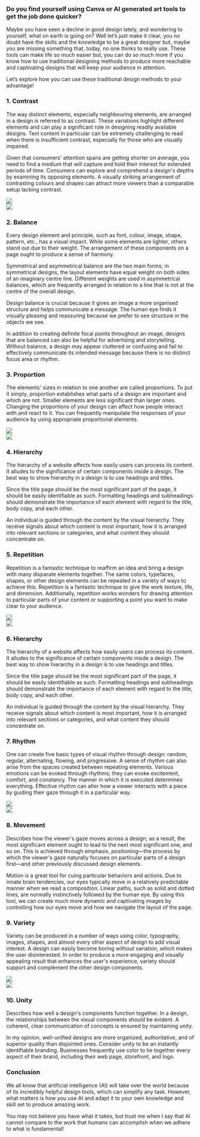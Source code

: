 <div class="thirds">

### Do you find yourself using Canva or AI generated art tools to get the job done quicker?

Maybe you have seen a decline in good design lately, and wondering to yourself, what on earth is going on? Well let’s just make it clear, you no doubt have the skills and the knowledge to be a great designer but, maybe you are missing something that, today, no one thinks to really use. These tools can make life so much easier but, you can do so much more if you know how to use traditional designing methods to produce more reachable and captivating designs that will keep your audience in attention.

Let’s explore how you can use these traditional design methods to your advantage!

</div>

<div class="cs-col-2-left">
<div class="text">

### 1. Contrast

The way distinct elements, especially neighbouring elements, are arranged in a design is referred to as contrast. These variations highlight different elements and can play a significant role in designing readily available designs. Text content in particular can be extremely challenging to read when there is insufficient contrast, especially for those who are visually impaired.

Given that consumers' attention spans are getting shorter on average, you need to find a medium that will capture and hold their interest for extended periods of time. Consumers can explore and comprehend a design's depths by examining its opposing elements. A visually striking arrangement of contrasting colours and shapes can attract more viewers than a comparable setup lacking contrast.

</div>
<img class="blog-square-img" src="/img//blog/contrast.png" />
</div>

<div class="cs-col-2-right">
<img class="blog-square-img" src="/img//blog/balance.png" />
<div class="text">

### 2. Balance

Every design element and principle, such as font, colour, image, shape, pattern, etc., has a visual impact. While some elements are lighter, others stand out due to their weight. The arrangement of these components on a page ought to produce a sense of harmony.

Symmetrical and asymmetrical balance are the two main forms; in symmetrical designs, the layout elements have equal weight on both sides of an imaginary centre line. Different weights are used in asymmetrical balances, which are frequently arranged in relation to a line that is not at the centre of the overall design.

Design balance is crucial because it gives an image a more organised structure and helps communicate a message. The human eye finds it visually pleasing and reassuring because we prefer to see structure in the objects we see.

In addition to creating definite focal points throughout an image, designs that are balanced can also be helpful for advertising and storytelling. Without balance, a design may appear cluttered or confusing and fail to effectively communicate its intended message because there is no distinct focus area or rhythm.

</div>
</div>

<div class="cs-col-2-left">
<div class="text">

### 3. Proportion

The elements' sizes in relation to one another are called proportions. To put it simply, proportion establishes what parts of a design are important and which are not. Smaller elements are less significant than larger ones. Changing the proportions of your design can affect how people interact with and react to it. You can frequently manipulate the responses of your audience by using appropriate proportional elements.

</div>
<img class="blog-square-img" src="/img//blog/proportion.png" />
</div>

<div class="cs-col-2-right">
<img class="blog-square-img" src="/img//blog/Hierarchy.png" />
<div class="text">

### 4. Hierarchy

The hierarchy of a website affects how easily users can process its content. It alludes to the significance of certain components inside a design. The best way to show hierarchy in a design is to use headings and titles.

Since the title page should be the most significant part of the page, it should be easily identifiable as such. Formatting headings and subheadings should demonstrate the importance of each element with regard to the title, body copy, and each other.

An individual is guided through the content by the visual hierarchy. They receive signals about which content is most important, how it is arranged into relevant sections or categories, and what content they should concentrate on.

</div>
</div>

<div class="cs-col-2-left">
<div class="text">

### 5. Repetition

Repetition is a fantastic technique to reaffirm an idea and bring a design with many disparate elements together. The same colors, typefaces, shapes, or other design elements can be repeated in a variety of ways to achieve this. Repetition is a fantastic technique to give the work texture, life, and dimension. Additionally, repetition works wonders for drawing attention to particular parts of your content or supporting a point you want to make clear to your audience.

</div>
<img class="blog-square-img" src="/img//blog/repetition.png" />
</div>

<div class="cs-col-2-right">
<img class="blog-square-img" src="/img//blog/Hierarchy.png" />
<div class="text">

### 6. Hierarchy

The hierarchy of a website affects how easily users can process its content. It alludes to the significance of certain components inside a design. The best way to show hierarchy in a design is to use headings and titles.

Since the title page should be the most significant part of the page, it should be easily identifiable as such. Formatting headings and subheadings should demonstrate the importance of each element with regard to the title, body copy, and each other.

An individual is guided through the content by the visual hierarchy. They receive signals about which content is most important, how it is arranged into relevant sections or categories, and what content they should concentrate on.

</div>
</div>

<div class="cs-col-2-left">
<div class="text">

### 7. Rhythm

One can create five basic types of visual rhythm through design: random, regular, alternating, flowing, and progressive. A sense of rhythm can also arise from the spaces created between repeating elements. Various emotions can be evoked through rhythms; they can evoke excitement, comfort, and constancy. The manner in which it is executed determines everything. Effective rhythm can alter how a viewer interacts with a piece by guiding their gaze through it in a particular way.

</div>
<img class="blog-square-img" src="/img//blog/rhythm.png" />
</div>

<div class="cs-col-2-right">
<img class="blog-square-img" src="/img//blog/movement.png" />
<div class="text">

### 8. Movement

Describes how the viewer's gaze moves across a design; as a result, the most significant element ought to lead to the next most significant one, and so on. This is achieved through emphasis, positioning—the process by which the viewer's gaze naturally focuses on particular parts of a design first—and other previously discussed design elements.

Motion is a great tool for cuing particular behaviors and actions. Due to innate brain tendencies, our eyes typically move in a relatively predictable manner when we read a composition. Linear paths, such as solid and dotted lines, are normally instinctively followed by the human eye. By using this tool, we can create much more dynamic and captivating images by controlling how our eyes move and how we navigate the layout of the page.

</div>
</div>

<div class="cs-col-2-left">
<div class="text">

### 9. Variety

Variety can be produced in a number of ways using color, typography, images, shapes, and almost every other aspect of design to add visual interest. A design can easily become boring without variation, which makes the user disinterested. In order to produce a more engaging and visually appealing result that enhances the user's experience, variety should support and complement the other design components.

</div>
<img class="blog-square-img" src="/img//blog/variety.png" />
</div>

<div class="cs-col-2-right">
<img class="blog-square-img" src="/img//blog/unity.png" />
<div class="text">

### 10. Unity

Describes how well a design's components function together. In a design, the relationships between the visual components should be evident. A coherent, clear communication of concepts is ensured by maintaining unity.

In my opinion, well-unified designs are more organized, authoritative, and of superior quality than disjointed ones. Consider unity to be an instantly identifiable branding. Businesses frequently use color to tie together every aspect of their brand, including their web page, storefront, and logo.

</div>
</div>

<div class="thirds">

### Conclusion

We all know that artificial intelligence (AI) will take over the world because of its incredibly helpful design tools, which can simplify any task. However, what matters is how you use AI and adapt it to your own knowledge and skill set to produce amazing work.

You may not believe you have what it takes, but trust me when I say that AI cannot compare to the work that humans can accomplish when we adhere to what is fundamental!

</div>

<br />
<br />
<br />
<br />
<br />
<br />
<br />
<br />

